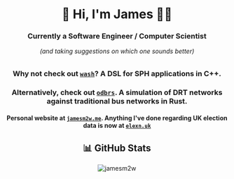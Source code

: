 <h1 align="center">👋 Hi, I'm James 😶‍🌫️</h1>
<h3 align="center">Currently a Software Engineer / Computer Scientist</h3>
<h6 align="center" style="margin-top:0">(and taking suggestions on which one sounds better)</h6>

<h3 align="center">Why not check out <code><a href="https://github.com/wash-dsl/wash" target="_blank">wash</a></code>? A DSL for SPH applications in C++.</h3>

<h3 align="center">Alternatively, check out <code><a href="https://github.com/jamesm2w/odbrs" target="_blank">odbrs</a></code>. A simulation of DRT networks against traditional bus networks in Rust.</h3>

<h4 align="center">Personal website at <code><a href="https://jamesm2w.me" target="_blank">jamesm2w.me</a></code>. Anything I've done regarding UK election data is now at <code><a href="https://elexn.uk">elexn.uk</a></code></h4>

<div align="center">

## 📊 GitHub Stats

<img align="center" src="https://github-readme-stats.vercel.app/api?username=jamesm2w&show_icons=true&theme=synthwave&locale=en" alt="jamesm2w" />
</div>
